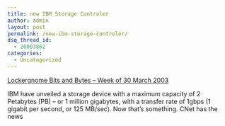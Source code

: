 ```yaml
---
title: new IBM Storage Controler
author: admin
layout: post
permalink: /new-ibm-storage-controler/
dsq_thread_id:
  - 26003862
categories:
  - Uncategorized
---
```

[Lockergnome Bits and Bytes &#8211; Week of 30 March 2003][1]

IBM have unveiled a storage device with a maximum capacity of 2 Petabytes (PB) &#8211; or 1 million gigabytes, with a transfer rate of 1gbps (1 gigabit per second, or 125 MB/sec). Now that&#8217;s something. CNet has the news

 [1]: http://www.lockergnome.com/update/archives/week_2003_03_30.html#004532 "Lockergnome Bits and Bytes - Week of 30 March 2003"